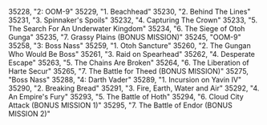 ﻿35228, "2: OOM-9"
35229, "1. Beachhead"
35230, "2. Behind The Lines"
35231, "3. Spinnaker's Spoils"
35232, "4. Capturing The Crown"
35233, "5. The Search For An Underwater Kingdom"
35234, "6. The Siege of Otoh Gunga"
35235, "7. Grassy Plains (BONUS MISSION)"
35245, "OOM-9"
35258, "3: Boss Nass"
35259, "1. Otoh Sancture"
35260, "2. The Gungan Who Would Be Boss"
35261, "3. Raid on Spearhead"
35262, "4. Desperate Escape"
35263, "5. The Chains Are Broken"
35264, "6. The Liberation of Harte Secur"
35265, "7. The Battle for Theed (BONUS MISSION)"
35275, "Boss Nass"
35288, "4: Darth Vader"
35289, "1. Incursion on Yavin IV"
35290, "2. Breaking Bread"
35291, "3. Fire, Earth, Water and Air"
35292, "4. An Empire's Fury"
35293, "5. The Battle of Hoth"
35294, "6. Cloud City Attack (BONUS MISSION 1)"
35295, "7. The Battle of Endor (BONUS MISSION 2)"
